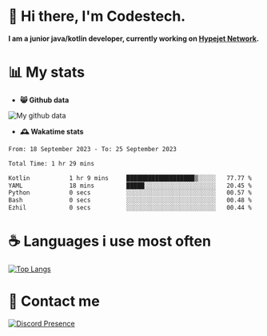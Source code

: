# 👋 Hi there, I'm Codestech.
**I am a junior java/kotlin developer, currently working on [Hypejet Network](https://github.com/Hypejet).**

# 📊 My stats
- **😸 Github data**

![My github data](https://github-readme-stats.vercel.app/api?username=Codestech1&count_private=true&include_all_commits=true&theme=codeSTACKr)

- **🕰️ Wakatime stats**
<!--START_SECTION:waka-->

```txt
From: 18 September 2023 - To: 25 September 2023

Total Time: 1 hr 29 mins

Kotlin           1 hr 9 mins     ███████████████████▒░░░░░   77.77 %
YAML             18 mins         █████░░░░░░░░░░░░░░░░░░░░   20.45 %
Python           0 secs          ░░░░░░░░░░░░░░░░░░░░░░░░░   00.57 %
Bash             0 secs          ░░░░░░░░░░░░░░░░░░░░░░░░░   00.48 %
Ezhil            0 secs          ░░░░░░░░░░░░░░░░░░░░░░░░░   00.44 %
```

<!--END_SECTION:waka-->

# ☕ Languages i use most often
[![Top Langs](https://github-readme-stats.vercel.app/api/top-langs/?username=Codestech1&layout=compact&langs_count=8&exclude_repo=window5000.github.io&theme=codeSTACKr)](https://github.com/anuraghazra/github-readme-stats)

# 💬 Contact me
[![Discord Presence](https://lanyard.cnrad.dev/api/650718742157852740)](https://discord.com/users/650718742157852740)
</br>
